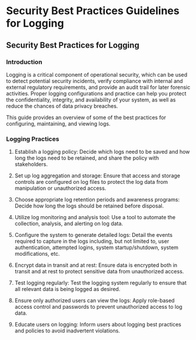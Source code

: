 # Security Best Practices Guidelines for Logging 

## Security Best Practices for Logging
### Introduction
Logging is a critical component of operational security, which can be used to detect potential security incidents, verify compliance with internal and external regulatory requirements, and provide an audit trail for later forensic activities. Proper logging configurations and practice can help you protect the confidentiality, integrity, and availability of your system, as well as reduce the chances of data privacy breaches.

This guide provides an overview of some of the best practices for configuring, maintaining, and viewing logs.

### Logging Practices 

1. Establish a logging policy: Decide which logs need to be saved and how long the logs need to be retained, and share the policy with stakeholders.

2. Set up log aggregation and storage: Ensure that access and storage controls are configured on log files to protect the log data from manipulation or unauthorized access.

3. Choose appropriate log retention periods and awareness programs: Decide how long the logs should be retained before disposal.

4. Utilize log monitoring and analysis tool: Use a tool to automate the collection, analysis, and alerting on log data.

5. Configure the system to generate detailed logs: Detail the events required to capture in the logs including, but not limited to, user authentication, attempted logins, system startup/shutdown, system modifications, etc.

6. Encrypt data in transit and at rest: Ensure data is encrypted both in transit and at rest to protect sensitive data from unauthorized access.

7. Test logging regularly: Test the logging system regularly to ensure that all relevant data is being logged as desired.

8. Ensure only authorized users can view the logs: Apply role-based access control and passwords to prevent unauthorized access to log data.

9. Educate users on logging: Inform users about logging best practices and policies to avoid inadvertent violations.